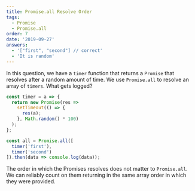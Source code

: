 ```yaml
---
title: Promise.all Resolve Order
tags:
  - Promise
  - Promise.all
order: 7
date: '2019-09-27'
answers:
  - '["first", "second"] // correct'
  - 'It is random'
---
```


In this question, we have a `timer` function that returns a `Promise` that resolves after a random amount of time. We use `Promise.all` to resolve an array of `timers`. What gets logged?

```javascript
const timer = a => {
  return new Promise(res =>
    setTimeout(() => {
      res(a);
    }, Math.random() * 100)
  );
};

const all = Promise.all([
  timer('first'),
  timer('second')
]).then(data => console.log(data));
```

<!-- explanation -->

The order in which the Promises resolves does not matter to `Promise.all`. We can reliably count on them returning in the same array order in which they were provided.
